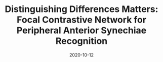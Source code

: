 ---
title: "Distinguishing Differences Matters: Focal Contrastive Network for Peripheral Anterior Synechiae Recognition"
collection: conferences
permalink: /publication/Distinguishing
date: 2020-10-12
year: "2021"
venue: "MICCAI"
city: 
state: ""
thumbnail: "Distinguishing.png"
teaser :
authors: " Yifan Yang, Huihui Fang,  Qing Du,  Fei Li,  Xiulan Zhang,  Mingkui Tan, Yanwu Xu"
bibtex: Distinguishing.txt
uri: Distinguishing.pdf
arxiv: 
project: 
source: 
poster: 
data:
---